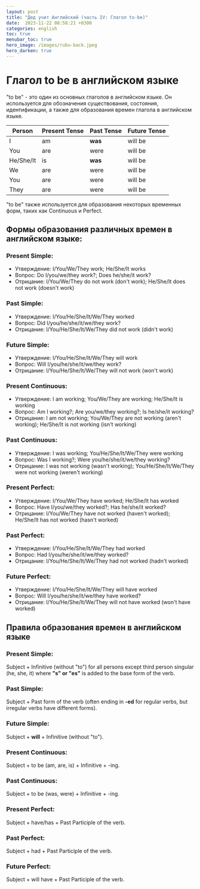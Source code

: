 ```yaml
---
layout: post
title: "Дед учит Английский (часть IV: Глагол to-be)"
date:  2023-11-22 08:58:21 +0300
categories: english
toc: true
menubar_toc: true
hero_image: /images/rubu-back.jpeg
hero_darken: true
---
```


# Глагол to be в английском языке

"to be" - это один из основных глаголов в английском языке. Он используется для обозначения существования, состояния, идентификации, а также для образования времен глагола в английском языке.


| Person  | Present Tense | Past Tense | Future Tense |
|---------|---------------|------------|--------------|
| I       | am            | **was**        | will be      |
| You     | are           | were       | will be      |
| He/She/It | is          | **was**        | will be      |
| We      | are           | were       | will be      |
| You     | are           | were       | will be      |
| They    | are           | were       | will be      |


"to be" также используется для образования некоторых временных форм, таких как Continuous и Perfect.


## Формы образования различных времен в английском языке:

### Present Simple:
- Утверждение: I/You/We/They work; He/She/It works
- Вопрос: Do I/you/we/they work?; Does he/she/it work?
- Отрицание: I/You/We/They do not work (don't work); He/She/It does not work (doesn't work)

### Past Simple:
- Утверждение: I/You/He/She/It/We/They worked
- Вопрос: Did I/you/he/she/it/we/they work?
- Отрицание: I/You/He/She/It/We/They did not work (didn't work)

### Future Simple:
- Утверждение: I/You/He/She/It/We/They will work
- Вопрос: Will I/you/he/she/it/we/they work?
- Отрицание: I/You/He/She/It/We/They will not work (won't work)

### Present Continuous:
- Утверждение: I am working; You/We/They are working; He/She/It is working
- Вопрос: Am I working?; Are you/we/they working?; Is he/she/it working?
- Отрицание: I am not working; You/We/They are not working (aren't working); He/She/It is not working (isn't working)

### Past Continuous:
- Утверждение: I was working; You/He/She/It/We/They were working
- Вопрос: Was I working?; Were you/he/she/it/we/they working?
- Отрицание: I was not working (wasn't working); You/He/She/It/We/They were not working (weren't working)

### Present Perfect:
- Утверждение: I/You/We/They have worked; He/She/It has worked
- Вопрос: Have I/you/we/they worked?; Has he/she/it worked?
- Отрицание: I/You/We/They have not worked (haven't worked); He/She/It has not worked (hasn't worked)

### Past Perfect:
- Утверждение: I/You/He/She/It/We/They had worked
- Вопрос: Had I/you/he/she/it/we/they worked?
- Отрицание: I/You/He/She/It/We/They had not worked (hadn't worked)

### Future Perfect:
- Утверждение: I/You/He/She/It/We/They will have worked
- Вопрос: Will I/you/he/she/it/we/they have worked?
- Отрицание: I/You/He/She/It/We/They will not have worked (won't have worked)

## Правила образования времен в английском языке

### Present Simple:
Subject + Infinitive (without "to") for all persons except third person singular (he, she, it) where **"s" or "es"** is added to the base form of the verb.

### Past Simple:
Subject + Past form of the verb (often ending in **-ed** for regular verbs, but irregular verbs have different forms).

### Future Simple:
Subject + **will** + Infinitive (without "to").

### Present Continuous:
Subject + to be (am, are, is) + Infinitive + -ing.

### Past Continuous:
Subject + to be (was, were) + Infinitive + -ing.

### Present Perfect:
Subject + have/has + Past Participle of the verb.

### Past Perfect:
Subject + had + Past Participle of the verb.

### Future Perfect:
Subject + will have + Past Participle of the verb.
